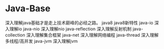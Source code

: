 # Java-Base
深入理解java基础才是走上技术巅峰的必经之路。
java8           java8新特性
java-io         深入理解io
java-nio        深入理解nio
java-reflection 深入理解反射机制
java-collection 深入理解集合框架
java-net        深入理解网络编程
java-thread     深入理解多线程/高并发
java-jvm        深入理解jvm
